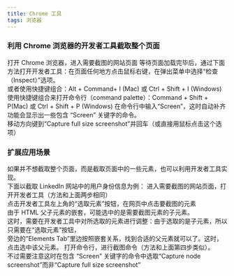 ```yaml
---
title: Chrome 工具
tags: 浏览器
---
```

### 利用 Chrome 浏览器的开发者工具截取整个页面
打开 Chrome 浏览器，进入需要截图的网站页面
等待页面加载完毕后，通过下面方法打开开发者工具：在页面任何地方点击鼠标右键，在弹出菜单中选择“检查（Inspect）”选项。<br/>
或者使用快捷键组合：Alt + Command+ I (Mac) 或 Ctrl + Shift + I (Windows)
使用快捷键组合来打开命令行（command palette）：Command + Shift + P(Mac) 或 Ctrl + Shift + P (Windows)
在命令行中输入“Screen”，这时自动补齐功能会显示出一些包含 “Screen” 关键字的命令。<br/>
移动方向键到“Capture full size screenshot”并回车（或直接用鼠标点击这个选项）

### 扩展应用场景
如果并不想截取整个页面，而是截取页面中的一些元素，也可以利用开发者工具实现。<br/>
下面以截取 LinkedIn 网站中的用户身份信息为例：
进入需要截图的网站页面，打开开发者工具（方法和上面两步相同）<br/>
点击开发者工具左上角的“选取元素”按钮，在网页中点击要截图的元素<br/>
由于 HTML 父子元素的嵌套，可能选中的是需要截图元素的子元素。<br/>
这时，需要在开发者工具中对所选取的元素进行调整：由于选取的是子元素，所以只需要在“选取元素”按钮，<br/>
旁边的”Elements Tab”里边按照嵌套关系，找到合适的父元素就可以了。这时，点击选中该父元素。
打开命令行，进行截图命令（方法和上面第四步类似）。
<br/>不过需要注意这时在包含 “Screen” 关键字的命令中选取“Capture node screenshot”而非“Capture full size screenshot”
